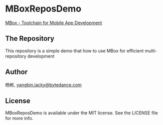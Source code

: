 # MBoxReposDemo

[MBox - Toolchain for Mobile App Development](https://github.com/MBoxPlus/mbox)

## The Repository
This repository is a simple demo that how to use MBox for efficient multi-repository development


## Author

杨彬, yangbin.jacky@bytedance.com

## License

MBoxReposDemo is available under the MIT license. See the LICENSE file for more info.
